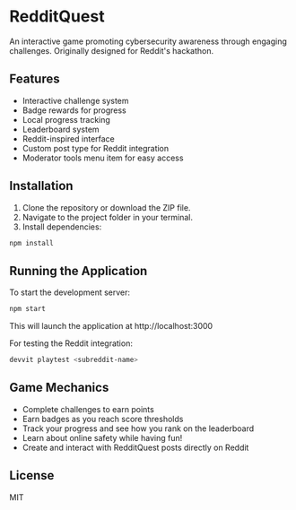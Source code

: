# RedditQuest

An interactive game promoting cybersecurity awareness through engaging challenges. Originally designed for Reddit's hackathon.

## Features

- Interactive challenge system
- Badge rewards for progress
- Local progress tracking
- Leaderboard system
- Reddit-inspired interface
- Custom post type for Reddit integration
- Moderator tools menu item for easy access

## Installation

1. Clone the repository or download the ZIP file.
2. Navigate to the project folder in your terminal.
3. Install dependencies:

```bash
npm install
```

## Running the Application

To start the development server:

```bash
npm start
```

This will launch the application at http://localhost:3000

For testing the Reddit integration:

```bash
devvit playtest <subreddit-name>
```

## Game Mechanics

- Complete challenges to earn points
- Earn badges as you reach score thresholds
- Track your progress and see how you rank on the leaderboard
- Learn about online safety while having fun!
- Create and interact with RedditQuest posts directly on Reddit


## License

MIT

